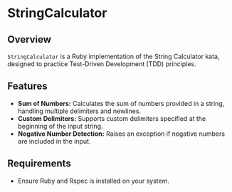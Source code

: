 # StringCalculator

## Overview

`StringCalculator` is a Ruby implementation of the String Calculator kata, designed to practice Test-Driven Development (TDD) principles.

## Features

- **Sum of Numbers:** Calculates the sum of numbers provided in a string, handling multiple delimiters and newlines.
- **Custom Delimiters:** Supports custom delimiters specified at the beginning of the input string.
- **Negative Number Detection:** Raises an exception if negative numbers are included in the input.

## Requirements

- Ensure Ruby and Rspec is installed on your system.

